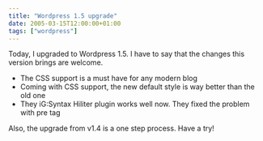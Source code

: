 ```yaml
---
title: "Wordpress 1.5 upgrade"
date: 2005-03-15T12:00:00+01:00
tags: ["wordpress"]
---
```


Today, I upgraded to Wordpress 1.5. I have to say that the changes this version brings are welcome.

 + The CSS support is a must have for any modern blog
 + Coming with CSS support, the new default style is way better than the old one
 + They iG:Syntax Hiliter plugin works well now. They fixed the problem with pre tag

Also, the upgrade from v1.4 is a one step process. Have a try!
